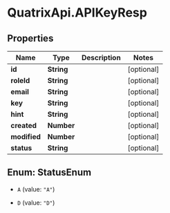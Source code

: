 # QuatrixApi.APIKeyResp

## Properties
Name | Type | Description | Notes
------------ | ------------- | ------------- | -------------
**id** | **String** |  | [optional] 
**roleId** | **String** |  | [optional] 
**email** | **String** |  | [optional] 
**key** | **String** |  | [optional] 
**hint** | **String** |  | [optional] 
**created** | **Number** |  | [optional] 
**modified** | **Number** |  | [optional] 
**status** | **String** |  | [optional] 


<a name="StatusEnum"></a>
## Enum: StatusEnum


* `A` (value: `"A"`)

* `D` (value: `"D"`)




